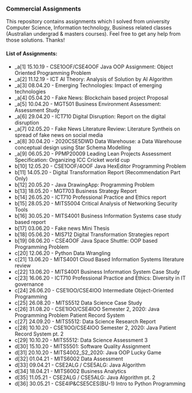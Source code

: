 ### Commercial Assignments

This repository contains assignments which I solved from university Computer Science, 
Information technology, Business related classes (Australian undergrad & masters courses).
Feel free to get any help from those solutions. Thanks!

#### List of Assignments:
- _a[1] 15.10.19 - CSE1OOF/CSE4OOF Java OOP Assignment: Object Oriented Programming Problem
- _a[2] 11.12.19 - ICT AI Theory: Analysis of Solution by AI Algorithm 
- _a[3] 08.04.20 - Emerging Technologies: Impact of emerging technologies 
- _a[4] 05.04.20 - Fake News: Blockchain based project Proposal
- _a[5] 10.04.20 - MGT501 Business Environment Assessment: Assessment Study 
- _a[6] 29.04.20 - ICT710 Digital Disruption: Report on the digital disruption 
- _a[7] 02.05.20 - Fake News Literature Review: Literature Syntheis on spread of fake news on social media
- _a[8] 30.04.20 - 2020CSE5DWD Data Warehouse: a Data Warehouse conceptual design using Star Schema Modelling 
- _a[9] 06.05.20 - PPMP20009 Leading Lean Projects Assessment Specification: Organizing ICC Cricket world cup
- b[10] 12.05.20 - CSE1OOF/4OOF Java HexEditor Programming Problem
- b[11] 14.05.20 - Digital Transformation Report (Recommendation Part Only)
- b[12] 20.05.20 - Java DrawingApp: Programming Problem
- b[13] 18.05.20 - MGT703 Business Strategy Report
- b[14] 26.05.20 - ICT710 Professional Practice and Ethics report
- b[15] 28.05.20 - MITS5004 Critical Analysis of Networking Security Tools
- b[16] 30.05.20 - MITS4001 Business Information Systems case study based report
- b[17] 03.06.20 - Fake news Mini Thesis
- b[18] 05.06.20 - MIS712 Digital Transformation Strategies report
- b[19] 08.06.20 - CSE4OOF Java Space Shuttle: OOP based Programming Problem
- c[20] 12.06.20 - Python Data Wrangling
- c[21] 13.06.20 - MITS4001 Cloud Based Information Systems literature review
- c[22] 13.06.20 - MITS4001 Business Information System Case Study
- c[23] 16.06.20 - ICT710 Professional Practice and Ethics: Diversity in IT governance
- c[24] 26.06.20 - CSE1IOO/CSE4IOO Intermediate Object-Oriented Programming
- c[25] 26.08.20 - MITS5512 Data Science Case Study
- c[26] 31.08.20 - CSE1IOO/CSE4IOO Semester 2, 2020: Java Programming Problem Patient Record System
- c[27] 24.09.20 - MITS5512: Data Science Research Report
- c[28] 10.10.20 - CSE1IOO/CSE4IOO Semester 2, 2020: Java Patient Record System pt. 2
- c[29] 10.10.20 - MITS5512: Data Science Assessment 3
- d[30] 15.10.20 - MITS5501: Software Quality Assignment
- d[31] 20.10.20 - MITS4002_S2_2020: Java OOP Lucky Game
- d[32] 01.04.21 - MITS6002 Data Assessment
- d[33] 09.04.21 - CSE2ALG / CSE5ALG: Java Algorithm
- d[34] 18.04.21 - MITS6002 Business Analytics
- d[35] 11.05.21 - CSE2ALG / CSE5ALG: Java Algorithm pt. 2
- d[36] 30.05.21 - CSE4IP&CSE5CES(BU-1) Intro to Python Programming